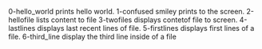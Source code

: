 0-hello_world prints hello world.
1-confused smiley  prints to the screen.
2-hellofile lists content to file
3-twofiles displays contetof file to screen.
4-lastlines displays last recent lines  of file.
5-firstlines displays first lines of a file.
6-third_line display the third line inside of a file

